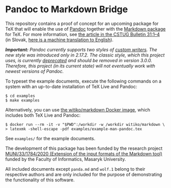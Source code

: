 # Pandoc to Markdown Bridge

This repository contains a proof of concept for an upcoming package for TeX
that will enable the use of [Pandoc][1] together with the [Markdown package][2]
for TeX. For more information, see [the article in the CSTUG Bulletin 31:1–4][3]
(in Slovak, [here is a machine translation to English][4]).

 [1]: https://github.com/jgm/pandoc
 [2]: https://github.com/witiko/markdown
 [3]: https://www.cstug.cz/bulletin/pdf/2021-1-4.pdf#page=85
 [4]: https://translate.google.com/translate?sl=auto&tl=en&u=https://www.fi.muni.cz/~xnovot32/bulletin/2021-1-4/06-rehak-pandoc/&client=webapp

*__Important:__ Pandoc currently supports two styles of [custom writers][5]. The new style was introduced only in 2.17.2. The classic style, which this project uses, is currently [deprecated][6] and should be removed in version 3.0.0. Therefore, this project (in its current state) will not eventually work with newest versions of Pandoc.*

 [5]: https://pandoc.org/custom-writers.html
 [6]: https://github.com/jgm/pandoc/commit/921d7dd2711828d188fe4af2ba6d2765571cde2d

To typeset the example documents, execute the following commands on a system with
an up-to-date installation of TeX Live and Pandoc:

    $ cd examples
    $ make examples

Alternatively, you can use [the witiko/markdown Docker image][7], which includes
both TeX Live and Pandoc:

    $ docker run --rm -it -v "$PWD":/workdir -w /workdir witiko/markdown \
    > latexmk -shell-escape -pdf examples/example-man-pandoc.tex

 [7]: https://hub.docker.com/r/witiko/markdown/tags

See `examples/` for the example documents.

The development of this package has been funded by the research project
[MUNI/33/1784/2020 (Extension of the input formats of the Markdown tool)][8]
funded by the Faculty of Informatics, Masaryk University.

 [8]: https://www.fi.muni.cz/app/projects?project=58488

All included documents except `panda.md` and `wolf.1` belong to their respective authors and are only included for the purpose of demonstrating the functionality of this software.
